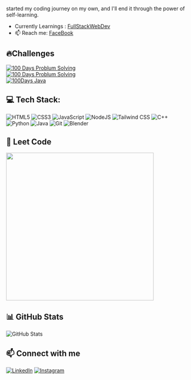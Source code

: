  started my coding journey on my own, and I'll end it through the power of self-learning.

- Currently Learnings : [FullStackWebDev](https://github.com/Dipakxettri/Learning-Journey-.git)
- 📫 Reach me: [FaceBook](https://www.facebook.com/profile.php?id=100079970976913)


## 🔥Challenges

[![100 Days Problum Solving](https://img.shields.io/badge/100_Days_Problum_Solving-5%2F100-blue?style=for-the-badge&logo=github)](https://https://github.com/Dipakxettri/100DaysProblumSolving)  
[![100 Days Problum Solving](https://img.shields.io/badge/100_Days_Java-50%2F100-blue?style=for-the-badge&logo=github)](https://https://github.com/Dipakxettri/100DaysProblumSolving)  
[![100Days Java](https://img.shields.io/badge/Java%20Challenge-50%2F100-orange?style=for-the-badge&logo=java&logoColor=white)](https://github.com/Dipakxettri/100DaysProblumSolving)





## 💻 Tech Stack:

![HTML5](https://img.shields.io/badge/html5-%23E34F26.svg?style=for-the-badge&logo=html5&logoColor=white)
![CSS3](https://img.shields.io/badge/css3-%231572B6.svg?style=for-the-badge&logo=css3&logoColor=white)
![JavaScript](https://img.shields.io/badge/javascript-%23F7DF1E.svg?style=for-the-badge&logo=javascript&logoColor=black)
![NodeJS](https://img.shields.io/badge/node.js-339933.svg?style=for-the-badge&logo=nodedotjs&logoColor=white)
![Tailwind CSS](https://img.shields.io/badge/Tailwind_CSS-%2338B2D8.svg?style=for-the-badge&logo=tailwindcss&logoColor=white)
![C++](https://img.shields.io/badge/c++-%2300599C.svg?style=for-the-badge&logo=c%2B%2B&logoColor=white)
![Python](https://img.shields.io/badge/python-%2314354C.svg?style=for-the-badge&logo=python&logoColor=white)
![Java](https://img.shields.io/badge/java-%23ED8B00.svg?style=for-the-badge&logo=openjdk&logoColor=white)
![Git](https://img.shields.io/badge/git-%23F05033.svg?style=for-the-badge&logo=git&logoColor=white)
![Blender](https://img.shields.io/badge/Blender-%23F5792A.svg?style=for-the-badge&logo=blender&logoColor=white)





## 🧩 Leet Code
<img src="https://leetcard.jacoblin.cool/dipakxettri?" width="400"/>

## 📊 GitHub Stats
![GitHub Stats](https://github-readme-stats.vercel.app/api?username=Dipakxettri&show_icons=true&theme=radical)

## 📫 Connect with me
[![LinkedIn](https://img.shields.io/badge/LinkedIn-0077B5?style=for-the-badge&logo=linkedin&logoColor=white)](https://www.linkedin.com/in/deepak-ghimire2?utm_source=share&utm_campaign=share_via&utm_content=profile&utm_medium=android_app)
[![Instagram](https://img.shields.io/badge/Instagram-E4405F?style=for-the-badge&logo=instagram&logoColor=white)](https://www.instagram.com/chettriidipak?igsh=MWQwbWx5ejA1cGQ4bg==)
